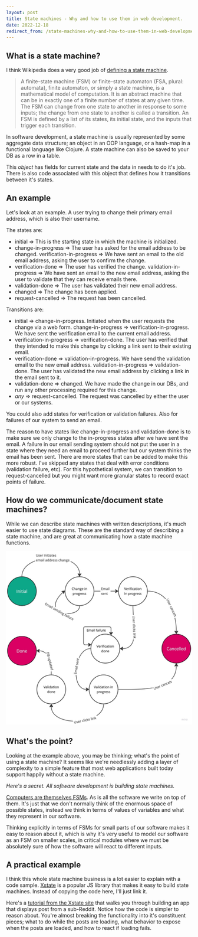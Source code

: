 ```yaml
---
layout: post
title: State machines - Why and how to use them in web development.
date: 2022-12-18
redirect_from: /state-machines-why-and-how-to-use-them-in-web-development
---
```

## What is a state machine?

I think Wikipedia does a very good job of [defining a state machine](https://en.wikipedia.org/wiki/Finite-state_machine).

> A finite-state machine (FSM) or finite-state automaton (FSA, plural: automata), finite automaton, or simply a state machine, is a mathematical model of computation. It is an abstract machine that can be in exactly one of a finite number of states at any given time. The FSM can change from one state to another in response to some inputs; the change from one state to another is called a transition. An FSM is defined by a list of its states, its initial state, and the inputs that trigger each transition.

In software development, a state machine is usually represented by some aggregate data structure; an object in an OOP language, or a hash-map in a functional language like Clojure. A state machine can also be saved to your DB as a row in a table.

This _object_ has fields for current state and the data in needs to do it's job. There is also code associated with this object that defines how it transitions between it's states.

## An example

Let's look at an example. A user trying to change their primary email address, which is also their username.

The states are:

- initial => This is the starting state in which the machine is initialized.
- change-in-progress => The user has asked for the email address to be changed.
verification-in-progress => We have sent an email to the old email address, asking the user to confirm the change.
- verification-done => The user has verified the change.
validation-in-progress => We have sent an email to the new email address, asking the user to validate that they can receive emails there.
- validation-done => The user has validated their new email address.
- changed => The change has been applied.
- request-cancelled => The request has been cancelled.

Transitions are:

- initial => change-in-progress. Initiated when the user requests the change via a web form.
change-in-progress => verification-in-progress. We have sent the verification email to the current email address.
- verification-in-progress => verification-done. The user has verified that they intended to make this change by clicking a link sent to their existing email.
- verification-done => validation-in-progress. We have send the validation email to the new email address.
validation-in-progress => validation-done. The user has validated the new email address by clicking a link in the email sent to it.
- validation-done => changed. We have made the change in our DBs, and run any other processing required for this change.
- *any* => request-cancelled. The request was cancelled by either the user or our systems.

You could also add states for verification or validation failures. Also for failures of our system to send an email.

The reason to have states like change-in-progress and validation-done is to make sure we only change to the in-progress states after we have sent the email. A failure in our email sending system should not put the user in a state where they need an email to proceed further but our system thinks the email has been sent.
There are more states that can be added to make this more robust. I've skipped any states that deal with error conditions (validation failure, etc). For this hypothetical system, we can transition to request-cancelled but you might want more granular states to record exact points of failure.

## How do we communicate/document state machines?

While we can describe state machines with written descriptions, it's much easier to use state diagrams. These are the standard way of describing a state machine, and are great at communicating how a state machine functions.

![State diagram for changing a users email address](/assets/images/state-machines-01.jpg)

## What's the point?

Looking at the example above, you may be thinking; what's the point of using a state machine? It seems like we're needlessly adding a layer of complexity to a simple feature that most web applications built today support happily without a state machine.

_Here's a secret. All software development is building state machines._

[Computers are themselves FSMs](https://wiki.c2.com/?FiniteStateMachine). As is all the software we write on top of them. It's just that we don't normally think of the enormous space of possible states, instead we think in terms of values of variables and what they represent in our software.

Thinking explicitly in terms of FSMs for small parts of our software makes it easy to reason about  it, which is why it's very useful to model our software as an FSM on smaller scales, in critical modules where we must be absolutely sure of how the software will react to different inputs.

## A practical example

I think this whole state machine business is a lot easier to explain with a code sample. [Xstate](https://github.com/davidkpiano/xstate) is a popular JS library that makes it easy to build state machines. Instead of copying the code here, I'll just link it.

Here's a [tutorial from the Xstate site](https://xstate.js.org/docs/tutorials/reddit.html) that walks you through building an app that displays post from a sub-Reddit. Notice how the code is simpler to reason about. You're almost breaking the functionality into it's constituent pieces; what to do while the posts are loading, what behavior to expose when the posts are loaded, and how to react if loading fails. 